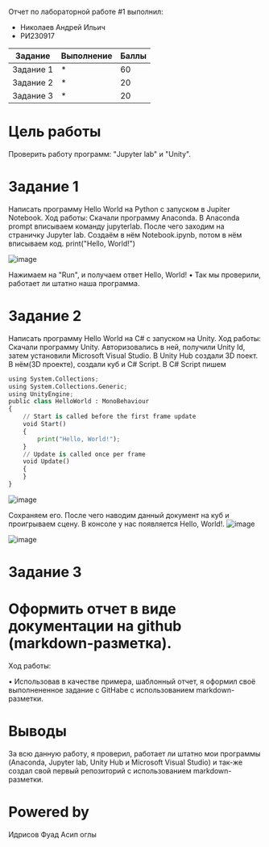 Отчет по лабораторной работе #1 выполнил:
- Николаев Андрей Ильич
- РИ230917

| Задание | Выполнение | Баллы |
| ------ | ------ | ------ |
| Задание 1 | * | 60 |
| Задание 2 | * | 20 |
| Задание 3 | * | 20 |

# Цель работы
Проверить работу программ: "Jupyter lab" и "Unity".
# Задание 1
Написать программу Hello World на Python с запуском в Jupiter Notebook.
Ход работы: Скачали программу Anaconda. В Anaconda prompt вписываем команду jupyterlab. После чего заходим на страничку Jupyter lab. Создаём в нём Notebook.ipynb, потом в нём вписываем код.
print("Hello, World!")

![image](https://github.com/user-attachments/assets/845e99da-d8b4-4112-8810-965a840c567c)

Нажимаем на "Run", и получаем ответ Hello, World!
•	Так мы проверили, работает ли штатно наша программа.
# Задание 2
Написать программу Hello World на C# с запуском на Unity.
Ход работы: Скачали программу Unity. Авторизовались в ней, получили Unity Id, затем установили Microsoft Visual Studio. В Unity Hub создали 3D поект. В нём(3D проекте), создали куб и C# Script. В C# Script пишем
```py
using System.Collections;
using System.Collections.Generic;
using UnityEngine;
public class HelloWorld : MonoBehaviour
{
    // Start is called before the first frame update
    void Start()
    {
        print("Hello, World!");
    }
    // Update is called once per frame
    void Update()
    {
    }
}

```

![image](https://github.com/user-attachments/assets/de6c208c-46a7-45cf-979a-c6dfef2fffeb)

Сохраняем его. После чего наводим данный документ на куб и проигрываем сцену. В консоле у нас появляется Hello, World!.
![image](https://github.com/user-attachments/assets/f43ca7e6-2b72-40f4-aae5-4bb882702b23)

![image](https://github.com/user-attachments/assets/1f155db0-daa0-471f-8956-0b5a5c577f3a)
# Задание 3
# Оформить отчет в виде документации на github (markdown-разметка).

Ход работы:

•	Использовав в качестве примера, шаблонный отчет, я оформил своё выполнененное задание с GitHabe с использованием markdown-разметки.
# Выводы
За всю данную работу, я проверил, работает ли штатно мои программы (Anaconda, Jupyter lab, Unity Hub и Microsoft Visual Studio) и так-же создал свой первый репозиторий с использованием markdown-разметки.
# Powered by
Идрисов Фуад Асип оглы
